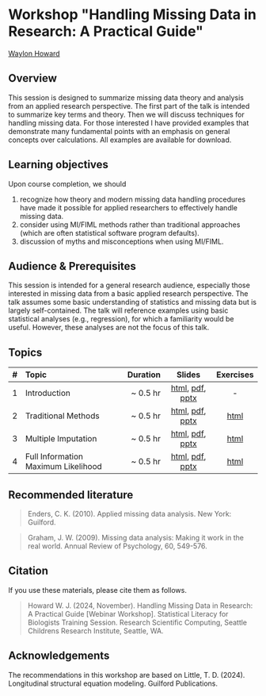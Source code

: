 # Workshop "Handling Missing Data in Research: A Practical Guide"

[Waylon Howard](https://wwwaylon.github.io/)

## Overview

This session is designed to summarize missing data theory and analysis from an applied research perspective. The first part of the talk is intended to summarize key terms and theory. Then we will discuss techniques for handling missing data. For those interested I have provided examples that demonstrate many fundamental points with an emphasis on general concepts over calculations. All examples are available for download.

## Learning objectives

Upon course completion, we should

1. recognize how theory and modern missing data handling procedures have made it possible for applied researchers to effectively handle missing data.
2. consider using MI/FIML methods rather than traditional approaches (which are often statistical software program defaults). 
3. discussion of myths and misconceptions when using MI/FIML. 

## Audience & Prerequisites

This session is intended for a general research audience, especially those interested in missing data from a basic applied research perspective. The talk assumes some basic understanding of statistics and missing data but is largely self-contained. The talk will reference examples using basic statistical analyses (e.g., regression), for which a familiarity would be useful. However, these analyses are not the focus of this talk. 

## Topics 

| # | Topic | Duration | Slides | Exercises |
| -: | :-------------- | ----: | :---: | :--: |
| 1 | Introduction | ~ 0.5 hr | [html](https://github.com/wwwaylon/mi-2024/raw/f5cab53261a5121407b9da44431130b3f16cd58f/slides/1-intro.html), [pdf](https://github.com/wwwaylon/mi-2024/raw/f5cab53261a5121407b9da44431130b3f16cd58f/slides/1-intro.pdf), [pptx](https://github.com/wwwaylon/mi-2024/raw/f5cab53261a5121407b9da44431130b3f16cd58f/slides/1-intro.pptx) | - | 
| 2 | Traditional Methods | ~ 0.5 hr | [html](https://github.com/wwwaylon/mi-2024/raw/73e9d7373e7d50ac058484ad887750af69c6d6c4/slides/2-traditional.html), [pdf](https://github.com/wwwaylon/mi-2024/raw/73e9d7373e7d50ac058484ad887750af69c6d6c4/slides/2-traditional.pdf), [pptx](https://github.com/wwwaylon/mi-2024/raw/73e9d7373e7d50ac058484ad887750af69c6d6c4/slides/2-traditional.pptx) | [html](https://github.com/wwwaylon/mi-2024/raw/1e16eb6324ac9c44125135946a1a77843ebe126e/exercises/2_traditional_questions_solution.html) |
| 3 | Multiple Imputation | ~ 0.5 hr | [html](https://github.com/wwwaylon/mi-2024/raw/73e9d7373e7d50ac058484ad887750af69c6d6c4/slides/3-mi.html), [pdf](https://github.com/wwwaylon/mi-2024/raw/73e9d7373e7d50ac058484ad887750af69c6d6c4/slides/3-mi.pdf), [pptx](https://github.com/wwwaylon/mi-2024/raw/73e9d7373e7d50ac058484ad887750af69c6d6c4/slides/3-mi.pptx) | [html](https://github.com/wwwaylon/mi-2024/raw/1e16eb6324ac9c44125135946a1a77843ebe126e/exercises/3_mi_questions_solution.html) | 
| 4 | Full Information Maximum Likelihood | ~ 0.5 hr | [html](https://github.com/wwwaylon/mi-2024/raw/1e16eb6324ac9c44125135946a1a77843ebe126e/slides/4-fiml.html), [pdf](https://github.com/wwwaylon/mi-2024/raw/1e16eb6324ac9c44125135946a1a77843ebe126e/slides/4-fiml.pdf), [pptx](https://github.com/wwwaylon/mi-2024/raw/1e16eb6324ac9c44125135946a1a77843ebe126e/slides/4-fiml.pptx) | [html](https://github.com/wwwaylon/mi-2024/raw/1e16eb6324ac9c44125135946a1a77843ebe126e/exercises/4_fiml_questions_solution.html) | 

## Recommended literature

> Enders, C. K. (2010). Applied missing data analysis. New York: Guilford.

> Graham, J. W. (2009). Missing data analysis: Making it work in the real world. Annual Review of Psychology, 60, 549-576.

## Citation

If you use these materials, please cite them as follows.

> Howard W. J. (2024, November). Handling Missing Data in Research: A Practical Guide [Webinar Workshop]. Statistical Literacy for Biologists Training Session. Research Scientific Computing, Seattle Childrens Research Institute, Seattle, WA. 

## Acknowledgements

The recommendations in this workshop are based on Little, T. D. (2024). Longitudinal structural equation modeling. Guilford Publications.
